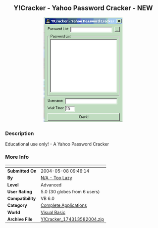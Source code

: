 ﻿<div align="center">

## Y\!Cracker \- Yahoo Password Cracker \- NEW

<img src="PIC20045895048752.gif">
</div>

### Description

Educational use only! - A Yahoo Password Cracker
 
### More Info
 


<span>             |<span>
---                |---
**Submitted On**   |2004-05-08 09:46:14
**By**             |[N/A \- Too Lazy](https://github.com/Planet-Source-Code/PSCIndex/blob/master/ByAuthor/n-a-too-lazy.md)
**Level**          |Advanced
**User Rating**    |5.0 (30 globes from 6 users)
**Compatibility**  |VB 6\.0
**Category**       |[Complete Applications](https://github.com/Planet-Source-Code/PSCIndex/blob/master/ByCategory/complete-applications__1-27.md)
**World**          |[Visual Basic](https://github.com/Planet-Source-Code/PSCIndex/blob/master/ByWorld/visual-basic.md)
**Archive File**   |[Y\!Cracker\_174313582004\.zip](https://github.com/Planet-Source-Code/n-a-too-lazy-y-cracker-yahoo-password-cracker-new__1-53652/archive/master.zip)








